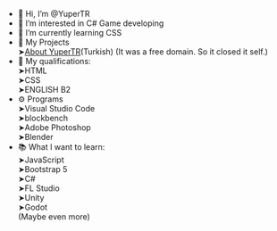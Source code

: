 - 👋 Hi, I’m @YuperTR <br>
- 👀 I’m interested in C# Game developing <br>
- 🌱 I’m currently learning CSS <br>
- 📝 My Projects<br>
  ➤<a href="#">About YuperTR</a>(Turkish) (It was a free domain. So it closed it self.)
- 📖 My qualifications: <br>
  ➤HTML<br>
  ➤CSS <br>
  ➤ENGLISH B2 <br>
- ⚙️ Programs<br>
  ➤Visual Studio Code<br>
  ➤blockbench<br>
  ➤Adobe Photoshop<br>
  ➤Blender <br>
- 📚 What I want to learn: <br>
  ➤JavaScript <br>
  ➤Bootstrap 5 <br>
  ➤C# <br>
  ➤FL Studio <br>
  ➤Unity<br>
  ➤Godot<br>
  (Maybe even more)

<!---
YuperTR/YuperTR is a ✨ special ✨ repository because its `README.md` (this file) appears on your GitHub profile.
You can click the Preview link to take a look at your changes.
--->
